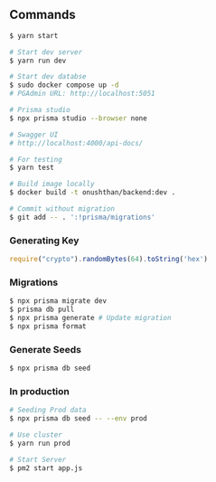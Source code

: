 ## Commands
```sh
$ yarn start

# Start dev server
$ yarn run dev

# Start dev databse
$ sudo docker compose up -d
# PGAdmin URL: http://localhost:5051

# Prisma studio
$ npx prisma studio --browser none

# Swagger UI
# http://localhost:4000/api-docs/

# For testing
$ yarn test

# Build image locally
$ docker build -t onushthan/backend:dev .

# Commit without migration
$ git add -- . ':!prisma/migrations'
```


### Generating Key
```js
require("crypto").randomBytes(64).toString('hex')
```

### Migrations
```sh
$ npx prisma migrate dev
$ prisma db pull
$ npx prisma generate # Update migration
$ npx prisma format
```
### Generate Seeds
```sh
$ npx prisma db seed
```

### In production
```sh
# Seeding Prod data
$ npx prisma db seed -- --env prod

# Use cluster
$ yarn run prod

# Start Server
$ pm2 start app.js
```
